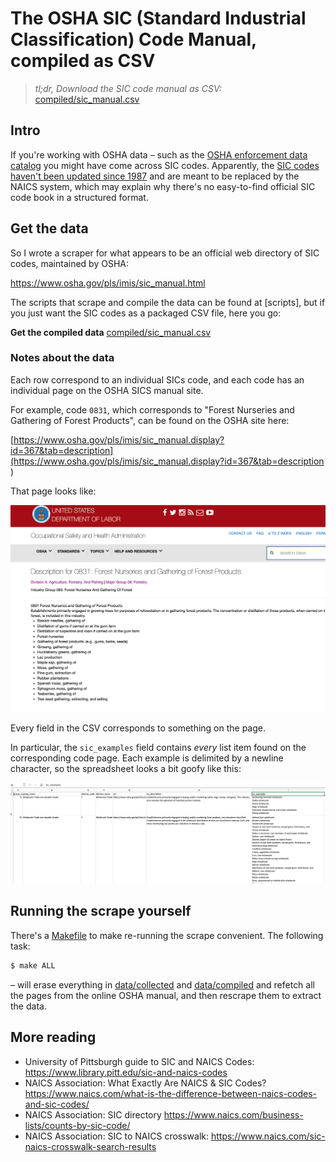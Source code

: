 # The OSHA SIC (Standard Industrial Classification) Code Manual, compiled as CSV


> *tl;dr, Download the SIC code manual as CSV:* [compiled/sic_manual.csv](https://raw.githubusercontent.com/storydrivendatasets/osha-sic-code-manual-scraper/master/data/compiled/sic_manual.csv)


## Intro

If you're working with OSHA data – such as the [OSHA enforcement data catalog](https://enforcedata.dol.gov/views/data_catalogs.php) you might have come across SIC codes. Apparently, the [SIC codes haven't been updated since 1987](https://www.naics.com/what-is-the-difference-between-naics-codes-and-sic-codes/) and are meant to be replaced by the NAICS system, which may explain why there's no easy-to-find official SIC code book in a structured format.


## Get the data

So I wrote a scraper for what appears to be an official web directory of SIC codes, maintained by OSHA:

https://www.osha.gov/pls/imis/sic_manual.html

The scripts that scrape and compile the data can be found at [scripts], but if you just want the SIC codes as a packaged CSV file, here you go:

**Get the compiled data** [compiled/sic_manual.csv](https://raw.githubusercontent.com/storydrivendatasets/osha-sic-code-manual-scraper/master/data/compiled/sic_manual.csv)

### Notes about the data

Each row correspond to an individual SICs code, and each code has an individual page on the OSHA SICS manual site.

For example, code `0831`, which corresponds to "Forest Nurseries and Gathering of Forest Products", can be found on the OSHA site here:

[https://www.osha.gov/pls/imis/sic_manual.display?id=367&tab=description](https://www.osha.gov/pls/imis/sic_manual.display?id=367&tab=description )

That page looks like:

<a href="https://www.osha.gov/pls/imis/sic_manual.display?id=367&tab=description 
"><img src="data/archive/images/sample-osha-manual-page.png" alt="sample-osha-manual-page.png">
</a>


Every field in the CSV corresponds to something on the page.

In particular, the `sic_examples` field contains *every* list item found on the corresponding code page. Each example is delimited by a newline character, so the spreadsheet looks a bit goofy like this:

<img src="data/archive/images/sample-spreadsheet-examples-expanded.png" alt="sample-spreadsheet-examples-expanded.png">


## Running the scrape yourself

There's a [Makefile](Makefile) to make re-running the scrape convenient. The following task: 

```sh
$ make ALL
```

&ndash; will erase everything in [data/collected](data/collected) and [data/compiled](data/compiled) and refetch all the pages from the online OSHA manual, and then rescrape them to extract the data.


## More reading

- University of Pittsburgh guide to SIC and NAICS Codes: https://www.library.pitt.edu/sic-and-naics-codes
- NAICS Association: What Exactly Are NAICS & SIC Codes?
 https://www.naics.com/what-is-the-difference-between-naics-codes-and-sic-codes/
- NAICS Association: SIC directory https://www.naics.com/business-lists/counts-by-sic-code/
- NAICS Association: SIC to NAICS crosswalk: https://www.naics.com/sic-naics-crosswalk-search-results
